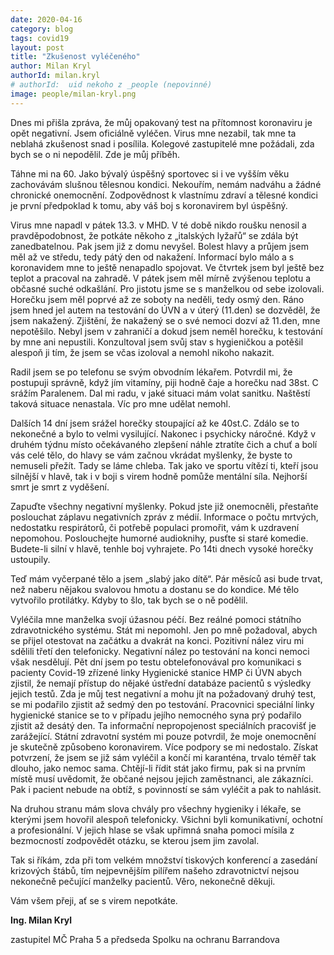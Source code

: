 ```yaml
---
date: 2020-04-16
category: blog
tags: covid19
layout: post
title: "Zkušenost vyléčeného"
author: Milan Kryl
authorId: milan.kryl
# authorId:  uid nekoho z _people (nepovinné)
image: people/milan-kryl.png
---
```


Dnes mi přišla zpráva, že můj opakovaný test na přítomnost koronaviru je opět negativní.  Jsem oficiálně vyléčen.  Virus mne nezabil, tak mne ta neblahá zkušenost snad i posílila. Kolegové zastupitelé mne požádali, zda bych se o ni nepodělil.  Zde je můj příběh.

Táhne mi na 60. Jako bývalý úspěšný sportovec si i ve vyšším věku zachovávám slušnou tělesnou kondici. Nekouřím, nemám nadváhu a žádné chronické onemocnění.  Zodpovědnost k vlastnímu zdraví a tělesné kondici je první předpoklad k tomu, aby váš boj s koronavirem byl úspěšný.

Virus mne napadl v pátek 13.3. v MHD. V té době nikdo roušku nenosil a pravděpodobnost, že potkáte někoho z „italských lyžařů“ se zdála být zanedbatelnou. Pak jsem již z domu nevyšel. Bolest hlavy a průjem jsem měl až ve středu, tedy pátý den od nakažení. Informací bylo málo a s koronavidem mne to ještě nenapadlo spojovat. Ve čtvrtek jsem byl ještě bez teplot a pracoval na zahradě. V pátek jsem měl mírně zvýšenou teplotu a občasné suché odkašlání. Pro jistotu jsme se s manželkou od sebe izolovali. Horečku jsem měl poprvé až ze soboty na neděli, tedy osmý den. Ráno jsem hned jel autem na testování do ÚVN a v úterý (11.den) se dozvěděl, že jsem nakažený. Zjištění, že nakažený se o své nemoci dozví až 11.den, mne nepotěšilo. Nebyl jsem v zahraničí a dokud jsem neměl horečku, k testování by mne ani nepustili. Konzultoval jsem svůj stav s hygieničkou a potěšil alespoň ji tím, že jsem se včas izoloval a nemohl nikoho nakazit. 

Radil jsem se po telefonu se svým obvodním lékařem. Potvrdil mi, že postupuji správně, když jím vitamíny, piji hodně čaje a horečku nad 38st. C srážím Paralenem. Dal mi radu, v jaké situaci mám volat sanitku. Naštěstí taková situace nenastala. Víc pro mne udělat nemohl. 

Dalších 14 dní jsem srážel horečky stoupající až ke 40st.C.  Zdálo se to nekonečné a bylo to velmi vysilující. Nakonec i psychicky náročné. Když v druhém týdnu místo očekávaného zlepšení náhle ztratíte čich a chuť a bolí vás celé tělo, do hlavy se vám začnou vkrádat myšlenky, že byste to nemuseli přežít. Tady se láme chleba. Tak jako ve sportu vítězí ti, kteří jsou silnější v hlavě, tak i v boji s virem hodně pomůže mentální síla. Nejhorší smrt je smrt z vyděšení. 

Zapuďte všechny negativní myšlenky. Pokud jste již onemocněli, přestaňte poslouchat záplavu negativních zpráv z médií. Informace o počtu mrtvých, nedostatku respirátorů, či potřebě populaci promořit, vám  k uzdravení nepomohou. Poslouchejte humorné audioknihy, pusťte si staré komedie. Budete-li silní v hlavě, tenhle boj vyhrajete. Po 14ti dnech vysoké horečky ustoupily. 

Teď mám vyčerpané tělo a jsem „slabý jako dítě“. Pár měsíců asi bude trvat, než naberu nějakou svalovou hmotu a dostanu se do kondice. Mé tělo vytvořilo protilátky. Kdyby to šlo, tak bych se o ně podělil. 

Vyléčila mne manželka svojí úžasnou péčí. Bez reálné pomoci státního zdravotnického systému. Stát mi nepomohl. Jen po mně požadoval, abych se přijel otestovat na začátku a dvakrát na konci. Pozitivní nález viru mi sdělili třetí den telefonicky. Negativní nález po testování na konci nemoci však nesdělují. Pět dní jsem po testu obtelefonovával pro komunikaci s pacienty Covid-19 zřízené linky Hygienické stanice HMP či ÚVN abych zjistil, že nemají přístup do nějaké ústřední databáze pacientů s výsledky jejich testů. Zda je můj test negativní a mohu jít na požadovaný druhý test, se mi podařilo zjistit až sedmý den po testování. Pracovnici speciální linky hygienické stanice se to v případu jejího nemocného syna prý podařilo zjistit až desátý den. Ta informační nepropojenost speciálních pracovišť je zarážející. Státní zdravotní systém mi pouze potvrdil, že moje onemocnění je skutečně způsobeno koronavirem. Více podpory se mi nedostalo. Získat potvrzení, že jsem se již sám vyléčil a končí mi karanténa, trvalo téměř tak dlouho, jako nemoc sama. Chtějí-li řídit stát jako firmu, pak si na prvním místě musí uvědomit, že občané nejsou jejich zaměstnanci, ale zákazníci. Pak i pacient nebude na obtíž, s povinností se sám vyléčit a pak to nahlásit.

Na druhou stranu mám slova chvály pro všechny hygieniky i lékaře, se kterými jsem hovořil alespoň telefonicky. Všichni byli komunikativní, ochotní a profesionální. V jejich hlase se však upřimná snaha pomoci mísila z bezmocností zodpovědět otázku, se kterou jsem jim zavolal. 

Tak si říkám, zda při tom velkém množství tiskových konferencí a zasedání krizových štábů, tím nejpevnějším pilířem našeho zdravotnictví nejsou nekonečně pečující manželky pacientů. Věro, nekonečně děkuji.

Vám všem přeji, ať se s virem nepotkáte.


**Ing. Milan Kryl**

zastupitel MČ Praha 5 a předseda Spolku na ochranu Barrandova
